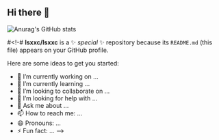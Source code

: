 ## Hi there 👋

![Anurag's GitHub stats](https://github-readme-stats.vercel.app/api?username=lsxxc&theme=dark&show_icons=true)






#<!-#
**lsxxc/lsxxc** is a ✨ _special_ ✨ repository because its `README.md` (this file) appears on your GitHub profile.

Here are some ideas to get you started:

- 🔭 I’m currently working on ...
- 🌱 I’m currently learning ...
- 👯 I’m looking to collaborate on ...
- 🤔 I’m looking for help with ...
- 💬 Ask me about ...
- 📫 How to reach me: ...
- 😄 Pronouns: ...
- ⚡ Fun fact: ...
-->
